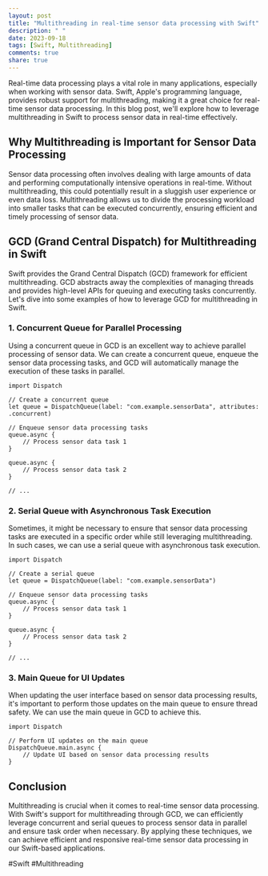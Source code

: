 ```yaml
---
layout: post
title: "Multithreading in real-time sensor data processing with Swift"
description: " "
date: 2023-09-18
tags: [Swift, Multithreading]
comments: true
share: true
---
```


Real-time data processing plays a vital role in many applications, especially when working with sensor data. Swift, Apple's programming language, provides robust support for multithreading, making it a great choice for real-time sensor data processing. In this blog post, we'll explore how to leverage multithreading in Swift to process sensor data in real-time effectively.

## Why Multithreading is Important for Sensor Data Processing

Sensor data processing often involves dealing with large amounts of data and performing computationally intensive operations in real-time. Without multithreading, this could potentially result in a sluggish user experience or even data loss. Multithreading allows us to divide the processing workload into smaller tasks that can be executed concurrently, ensuring efficient and timely processing of sensor data.

## GCD (Grand Central Dispatch) for Multithreading in Swift

Swift provides the Grand Central Dispatch (GCD) framework for efficient multithreading. GCD abstracts away the complexities of managing threads and provides high-level APIs for queuing and executing tasks concurrently. Let's dive into some examples of how to leverage GCD for multithreading in Swift.

### 1. Concurrent Queue for Parallel Processing

Using a concurrent queue in GCD is an excellent way to achieve parallel processing of sensor data. We can create a concurrent queue, enqueue the sensor data processing tasks, and GCD will automatically manage the execution of these tasks in parallel.

```
import Dispatch

// Create a concurrent queue
let queue = DispatchQueue(label: "com.example.sensorData", attributes: .concurrent)

// Enqueue sensor data processing tasks
queue.async {
    // Process sensor data task 1
}

queue.async {
    // Process sensor data task 2
}

// ...
```

### 2. Serial Queue with Asynchronous Task Execution

Sometimes, it might be necessary to ensure that sensor data processing tasks are executed in a specific order while still leveraging multithreading. In such cases, we can use a serial queue with asynchronous task execution.

```
import Dispatch

// Create a serial queue
let queue = DispatchQueue(label: "com.example.sensorData")

// Enqueue sensor data processing tasks
queue.async {
    // Process sensor data task 1
}

queue.async {
    // Process sensor data task 2
}

// ...
```

### 3. Main Queue for UI Updates

When updating the user interface based on sensor data processing results, it's important to perform those updates on the main queue to ensure thread safety. We can use the main queue in GCD to achieve this.

```
import Dispatch

// Perform UI updates on the main queue
DispatchQueue.main.async {
    // Update UI based on sensor data processing results
}
```

## Conclusion

Multithreading is crucial when it comes to real-time sensor data processing. With Swift's support for multithreading through GCD, we can efficiently leverage concurrent and serial queues to process sensor data in parallel and ensure task order when necessary. By applying these techniques, we can achieve efficient and responsive real-time sensor data processing in our Swift-based applications.

#Swift #Multithreading